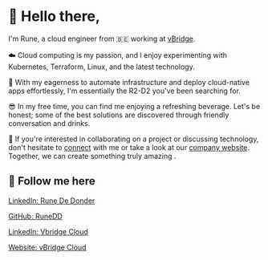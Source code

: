 # 👋 Hello there, 

I'm Rune, a cloud engineer from 🇧🇪 working at [vBridge](https://www.vbridge.eu/).

☁️ Cloud computing is my passion, and I enjoy experimenting with Kubernetes, Terraform, Linux, and the latest technology.

🤖 With my eagerness to automate infrastructure and deploy cloud-native apps effortlessly, I'm essentially the R2-D2 you've been searching for.

😎 In my free time, you can find me enjoying a refreshing beverage. Let's be honest; some of the best solutions are discovered through friendly conversation and drinks.

🚀 If you're interested in collaborating on a project or discussing technology, don't hesitate to [connect](https://www.linkedin.com/in/runededonder/) with me or take a look at our [company website](https://www.vbridge.eu/). Together, we can create something truly amazing .

## 🫡 Follow me here

[LinkedIn: Rune De Donder](https://www.linkedin.com/in/runededonder/)

[GitHub: RuneDD](https://github.com/RuneDD)

[LinkedIn: Vbridge Cloud](https://www.linkedin.com/company/vbridgecloud/)

[Website: vBridge Cloud](https://www.vbridge.eu/)
